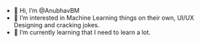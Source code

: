 - 👋 Hi, I’m @AnubhavBM
- 👀 I’m interested in Machine Learning things on their own, UI/UX Designing and cracking jokes.
- 🌱 I’m currently learning that I need to learn a lot. 

<!---
AnubhavBM/AnubhavBM is a ✨ special ✨ repository because its `README.md` (this file) appears on your GitHub profile.
You can click the Preview link to take a look at your changes.
--->
